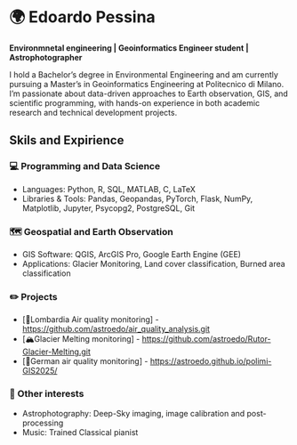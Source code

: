 # 🌍 Edoardo Pessina

**Environmnetal engineering | Geoinformatics Engineer student | Astrophotographer**

I hold a Bachelor’s degree in Environmental Engineering and am currently pursuing a Master’s in Geoinformatics Engineering at Politecnico di Milano. I’m passionate about data-driven approaches to Earth observation, GIS, and scientific programming, with hands-on experience in both academic research and technical development projects.

## Skils and Expirience 

### 💻 Programming and Data Science 
* Languages: Python, R, SQL, MATLAB, C, LaTeX
* Libraries & Tools: Pandas, Geopandas, PyTorch, Flask, NumPy, Matplotlib, Jupyter, Psycopg2, PostgreSQL, Git 

### 🗺️ Geospatial and Earth Observation
* GIS Software: QGIS, ArcGIS Pro, Google Earth Engine (GEE)
* Applications: Glacier Monitoring, Land cover classification, Burned area classification

### ✏️ Projects
* [🍃Lombardia Air quality monitoring] - https://github.com/astroedo/air_quality_analysis.git
* [🏔️Glacier Melting monitoring] - https://github.com/astroedo/Rutor-Glacier-Melting.git
* [🍃German air quality monitoring] - https://astroedo.github.io/polimi-GIS2025/

### 🔭 Other interests
* Astrophotography: Deep-Sky imaging, image calibration and post-processing
* Music: Trained Classical pianist 
  
<!--
**astroedo/astroedo** is a ✨ _special_ ✨ repository because its `README.md` (this file) appears on your GitHub profile.
